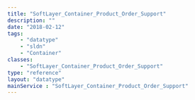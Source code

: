 ```yaml
---
title: "SoftLayer_Container_Product_Order_Support"
description: ""
date: "2018-02-12"
tags:
    - "datatype"
    - "sldn"
    - "Container"
classes:
    - "SoftLayer_Container_Product_Order_Support"
type: "reference"
layout: "datatype"
mainService : "SoftLayer_Container_Product_Order_Support"
---
```

